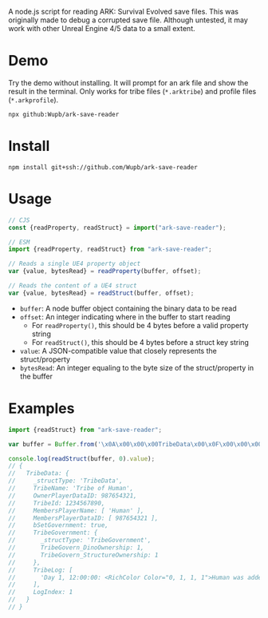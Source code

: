 A node.js script for reading ARK: Survival Evolved save files. This was originally made to debug a corrupted save file. Although untested, it may work with other Unreal Engine 4/5 data to a small extent.

# Demo
Try the demo without installing. It will prompt for an ark file and show the result in the terminal. Only works for tribe files (`*.arktribe`) and profile files (`*.arkprofile`).
```
npx github:Wupb/ark-save-reader
```

# Install
```
npm install git+ssh://github.com/Wupb/ark-save-reader
```

# Usage
```javascript
// CJS
const {readProperty, readStruct} = import("ark-save-reader");

// ESM
import {readProperty, readStruct} from "ark-save-reader";

// Reads a single UE4 property object
var {value, bytesRead} = readProperty(buffer, offset);

// Reads the content of a UE4 struct
var {value, bytesRead} = readStruct(buffer, offset);
```

* `buffer`: A node buffer object containing the binary data to be read
* `offset`: An integer indicating where in the buffer to start reading
    * For `readProperty()`, this should be 4 bytes before a valid property string
    * For `readStruct()`, this should be 4 bytes before a struct key string
* `value`: A JSON-compatible value that closely represents the struct/property
* `bytesRead`: An integer equaling to the byte size of the struct/property in the buffer

# Examples
```javascript
import {readStruct} from "ark-save-reader";

var buffer = Buffer.from('\x0A\x00\x00\x00TribeData\x00\x0F\x00\x00\x00StructProperty\x00\xE4\x02\x00\x00\x00\x00\x00\x00\x0A\x00\x00\x00TribeData\x00\x0A\x00\x00\x00TribeName\x00\x0C\x00\x00\x00StrProperty\x00\x13\x00\x00\x00\x00\x00\x00\x00\x0F\x00\x00\x00Tribe of Human\x00\x12\x00\x00\x00OwnerPlayerDataID\x00\x0F\x00\x00\x00UInt32Property\x00\x04\x00\x00\x00\x00\x00\x00\x00\xB1h\xDE:\x08\x00\x00\x00TribeId\x00\x0C\x00\x00\x00IntProperty\x00\x04\x00\x00\x00\x00\x00\x00\x00\xD2\x02\x96I\x12\x00\x00\x00MembersPlayerName\x00\x0E\x00\x00\x00ArrayProperty\x00\x0E\x00\x00\x00\x00\x00\x00\x00\x0C\x00\x00\x00StrProperty\x00\x01\x00\x00\x00\x06\x00\x00\x00Human\x00\x14\x00\x00\x00MembersPlayerDataID\x00\x0E\x00\x00\x00ArrayProperty\x00\x08\x00\x00\x00\x00\x00\x00\x00\x0F\x00\x00\x00UInt32Property\x00\x01\x00\x00\x00\xB1h\xDE:\x0F\x00\x00\x00bSetGovernment\x00\x0D\x00\x00\x00BoolProperty\x00\x00\x00\x00\x00\x00\x00\x00\x00\x01\x10\x00\x00\x00TribeGovernment\x00\x0F\x00\x00\x00StructProperty\x00\x82\x00\x00\x00\x00\x00\x00\x00\x10\x00\x00\x00TribeGovernment\x00\x1A\x00\x00\x00TribeGovern_DinoOwnership\x00\x0C\x00\x00\x00IntProperty\x00\x04\x00\x00\x00\x00\x00\x00\x00\x01\x00\x00\x00\x1F\x00\x00\x00TribeGovern_StructureOwnership\x00\x0C\x00\x00\x00IntProperty\x00\x04\x00\x00\x00\x00\x00\x00\x00\x01\x00\x00\x00\x05\x00\x00\x00None\x00\x09\x00\x00\x00TribeLog\x00\x0E\x00\x00\x00ArrayProperty\x00X\x00\x00\x00\x00\x00\x00\x00\x0C\x00\x00\x00StrProperty\x00\x01\x00\x00\x00P\x00\x00\x00Day 1, 12:00:00: <RichColor Color="0, 1, 1, 1">Human was added to the Tribe!</>\x00\x09\x00\x00\x00LogIndex\x00\x0C\x00\x00\x00IntProperty\x00\x04\x00\x00\x00\x00\x00\x00\x00\x01\x00\x00\x00\x05\x00\x00\x00None\x00\x05\x00\x00\x00None\x00', 'ascii')

console.log(readStruct(buffer, 0).value);
// {
//   TribeData: {
//     _structType: 'TribeData',
//     TribeName: 'Tribe of Human',
//     OwnerPlayerDataID: 987654321,
//     TribeId: 1234567890,
//     MembersPlayerName: [ 'Human' ],
//     MembersPlayerDataID: [ 987654321 ],
//     bSetGovernment: true,
//     TribeGovernment: {
//       _structType: 'TribeGovernment',
//       TribeGovern_DinoOwnership: 1,
//       TribeGovern_StructureOwnership: 1
//     },
//     TribeLog: [
//       'Day 1, 12:00:00: <RichColor Color="0, 1, 1, 1">Human was added to the Tribe!</>'
//     ],
//     LogIndex: 1
//   }
// }
```



